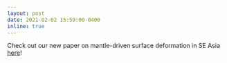 ```yaml
---
layout: post
date: 2021-02-02 15:59:00-0400
inline: true
---
```



Check out our new paper on mantle-driven surface deformation in SE Asia [here](https://agupubs.onlinelibrary.wiley.com/doi/full/10.1029/2021GC010167)! 
